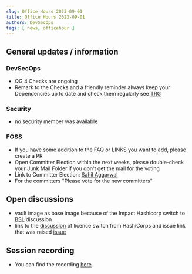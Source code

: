 ```yaml
---
slug: Office Hours 2023-09-01
title: Office Hours 2023-09-01
authors: DevSecOps
tags: [ news, officehour ]
---
```


## General updates / information

### DevSecOps

- QG 4 Checks are ongoing
- Remark to the Checks and a friendly reminder always keep your Dependencies up to date and check them regularly see [TRG](https://eclipse-tractusx.github.io/docs/release/trg-7/trg-7-01#dependency-file)

### Security

- no security member was available

### FOSS

- If you have some addition to the FAQ or LINKS you want to add, please create a PR
- Open Committer Election within the next weeks, please double-check your Junk Mail Folder if you don't get the mail for the voting
- Link to Committer Election: [Sahil Aggarwal](https://projects.eclipse.org/projects/automotive.tractusx/elections/election-sahil-aggarwal-committer-eclipse-tractus-x)
- For the committers "Please vote for the new committers"

## Open discussions

- vault image as base image because of the Impact Hashicorp switch to [BSL](https://www.hashicorp.com/bsl) discussion
- link to the [discussion](https://github.com/eclipse-tractusx/sig-infra/discussions/233) of licence switch from HashiCorps and issue link that was raised [issue](https://github.com/eclipse-tractusx/sig-infra/issues/247)

## Session recording

- You can find the recording [here](https://bcgcatenax.sharepoint.com/:v:/r/sites/CommunitiesofPractises/Shared%20Documents/CX-CoP%20DevSecOps/Office_Hours_Regular_Recordings/20230901_DevSecOps%20Business%20Hours-Recording.mp4?csf=1&web=1&e=aTWGKo).

